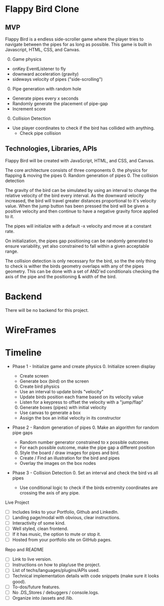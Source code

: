 # Flappy Bird Clone

## MVP

Flappy Bird is a endless side-scroller game where the player tries to navigate between the pipes for as long as possible. This game is built in Javascript, HTML, CSS, and Canvas.

0. Game physics
  - onKey EventListener to fly
  - downward acceleration (gravity)
  - sideways velocity of pipes ("side-scrolling")

0. Pipe generation with random hole
  - Generate pipes every x seconds
  - Randomly generate the placement of pipe-gap
  - Increment score

0. Collision Detection
  - Use player coordinates to check if the bird has collided with anything.
    - Check pipe collision


## Technologies, Libraries, APIs

Flappy Bird will be created with JavaScript, HTML, and CSS, and Canvas.

The core architecture consists of three components
  0. the physics for flapping & moving the pipes
  0. Random generation of pipes
  0. The collision detection

The gravity of the bird can be simulated by using an interval to change the relative velocity of the bird every interval.  As the downward velocity increased, the bird will travel greater distances proportional to it's velocity value.  When the jump button has been pressed the bird will be given a positive velocity and then continue to have a negative gravity force applied to it.

The pipes will initialize with a default -x velocity and move at a constant rate.

On initialization, the pipes gap positioning can be randomly generated to ensure variability, yet also constrained to fall within a given acceptable range.

The collision detection is only necessary for the bird, so the the only thing to check is wither the birds geometry overlaps with any of the pipes geometry.  This can be done with a set of AND'ed conditionals checking the axis of the pipe and the positioning & width of the bird.

# Backend

There will be no backend for this project.

# WireFrames

[wireframes]: wireframes

# Timeline

* Phase 1 - Initialize game and create physics
  0. Initialize screen display
    - Create screen
    - Generate box (bird) on the screen
  0. Create bird physics
    - Use an interval to update birds "velocity"
    - Update birds position each frame based on its velocity value
    - Listen for a keypress to offset the velocity with a "jump/flap"
  0. Generate boxes (pipes) with initial velocity
    - Use canvas to generate a box
    - Assign the box an initial velocity in its constructor

* Phase 2 - Random generation of pipes
  0. Make an algorithm for random pipe gaps
    - Random number generator constrained to x possible outcomes
    - For each possible outcome, make the pipe gap a different position
  0. Style the board / draw images for pipes and bird.
    - Create / Find an illustration for the bird and pipes
    - Overlay the images on the box nodes

* Phase 3 - Collision Detection
  0. Set an interval and check the bird vs all pipes
    - Use conditional logic to check if the birds extremity coordinates are crossing the axis of any pipe.

Live Project

- [ ] Includes links to your Portfolio, Github and LinkedIn.
- [ ] Landing page/modal with obvious, clear instructions.
- [ ] Interactivity of some kind.
- [ ] Well styled, clean frontend.
- [ ] If it has music, the option to mute or stop it.
- [ ] Hosted from your portfolio site on GitHub pages.

Repo and README

- [ ] Link to live version.
- [ ] Instructions on how to play/use the project.
- [ ] List of techs/languages/plugins/APIs used.
- [ ] Technical implementation details with code snippets (make sure it looks good).
- [ ] To-dos/future features.
- [ ] No .DS_Stores / debuggers / console.logs.
- [ ] Organize into /assets and /lib.
